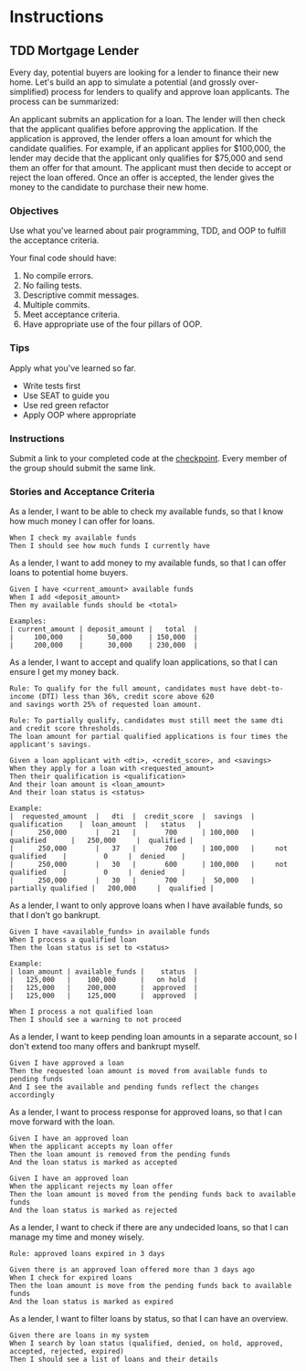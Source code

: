 # Instructions

## TDD Mortgage Lender

Every day, potential buyers are looking for a lender to finance their new home. Let's build an app to simulate a
potential (and grossly over-simplified) process for lenders to qualify and approve loan applicants. The process can be summarized:

An applicant submits an application for a loan. The lender will then check that the applicant qualifies before approving the application. If the application is approved, the lender offers a loan amount for which the candidate qualifies. For example, if an applicant applies for $100,000, the lender may decide that the applicant only qualifies for $75,000 and send them an offer for that amount. The applicant must then decide to accept or reject the loan offered. Once an offer is accepted, the lender gives the money to the candidate to purchase their new home.

### Objectives

Use what you've learned about pair programming, TDD, and OOP to fulfill the acceptance criteria.

Your final code should have:

1. No compile errors.
2. No failing tests.
3. Descriptive commit messages.
4. Multiple commits.
5. Meet acceptance criteria.
6. Have appropriate use of the four pillars of OOP.

### Tips

Apply what you've learned so far.

- Write tests first
- Use SEAT to guide you
- Use red green refactor
- Apply OOP where appropriate

### Instructions

Submit a link to your completed code at the [checkpoint](../../checkpoints/mortgage_lender.md). Every member of the group should submit the same link.

### Stories and Acceptance Criteria

As a lender, I want to be able to check my available funds, so that I know how much money I can offer for loans.

```gherkin
When I check my available funds
Then I should see how much funds I currently have
```

As a lender, I want to add money to my available funds, so that I can offer loans to potential home buyers.

```gherkin
Given I have <current_amount> available funds
When I add <deposit_amount>
Then my available funds should be <total>

Examples:
| current_amount | deposit_amount |   total  |
|     100,000    |      50,000    | 150,000  |
|     200,000    |      30,000    | 230,000  |
```

As a lender, I want to accept and qualify loan applications, so that I can ensure I get my money back.

```gherkin
Rule: To qualify for the full amount, candidates must have debt-to-income (DTI) less than 36%, credit score above 620 
and savings worth 25% of requested loan amount.

Rule: To partially qualify, candidates must still meet the same dti and credit score thresholds. 
The loan amount for partial qualified applications is four times the applicant's savings.

Given a loan applicant with <dti>, <credit_score>, and <savings>
When they apply for a loan with <requested_amount>
Then their qualification is <qualification>
And their loan amount is <loan_amount>
And their loan status is <status>

Example:
|  requested_amount  |   dti  |  credit_score  |  savings  |     qualification    |  loan_amount  |   status   |
|      250,000       |   21   |       700      | 100,000   |       qualified      |   250,000     |  qualified |
|      250,000       |   37   |       700      | 100,000   |     not qualified    |         0     |  denied    |
|      250,000       |   30   |       600      | 100,000   |     not qualified    |         0     |  denied    |
|      250,000       |   30   |       700      |  50,000   |  partially qualified |   200,000     |  qualified |
```

As a lender, I want to only approve loans when I have available funds, so that I don't go bankrupt.

```gherkin
Given I have <available_funds> in available funds
When I process a qualified loan
Then the loan status is set to <status>

Example:
| loan_amount | available_funds |    status  |
|   125,000   |    100,000      |   on hold  |
|   125,000   |    200,000      |  approved  |
|   125,000   |    125,000      |  approved  |

When I process a not qualified loan
Then I should see a warning to not proceed
```

As a lender, I want to keep pending loan amounts in a separate account, so I don't extend too many offers and bankrupt myself.

```gherkin
Given I have approved a loan
Then the requested loan amount is moved from available funds to pending funds
And I see the available and pending funds reflect the changes accordingly
```

As a lender, I want to process response for approved loans, so that I can move forward with the loan.

```gherkin
Given I have an approved loan
When the applicant accepts my loan offer
Then the loan amount is removed from the pending funds
And the loan status is marked as accepted

Given I have an approved loan
When the applicant rejects my loan offer
Then the loan amount is moved from the pending funds back to available funds
And the loan status is marked as rejected
```

As a lender, I want to check if there are any undecided loans, so that I can manage my time and money wisely.

```gherkin
Rule: approved loans expired in 3 days

Given there is an approved loan offered more than 3 days ago
When I check for expired loans
Then the loan amount is move from the pending funds back to available funds
And the loan status is marked as expired
```

As a lender, I want to filter loans by status, so that I can have an overview.

```gherkin
Given there are loans in my system
When I search by loan status (qualified, denied, on hold, approved, accepted, rejected, expired)
Then I should see a list of loans and their details
```
